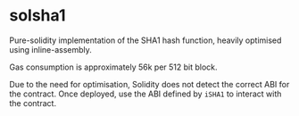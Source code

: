 # solsha1
Pure-solidity implementation of the SHA1 hash function, heavily optimised using inline-assembly.

Gas consumption is approximately 56k per 512 bit block.

Due to the need for optimisation, Solidity does not detect the correct ABI for the contract. Once deployed, use the ABI defined by `iSHA1` to interact with the contract.
